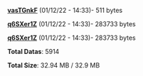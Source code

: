 [**vasTGnkF**](/data/vasTGnkF.txt) (01/12/22 - 14:33)- 511 bytes

[**q6SXer1Z**](/data/q6SXer1Z.txt) (01/12/22 - 14:33)- 283733 bytes

[**q6SXer1Z**](/data/q6SXer1Z.txt) (01/12/22 - 14:33)- 283733 bytes

**Total Datas**: 5914

**Total Size**: 32.94 MB / 32.9 MB